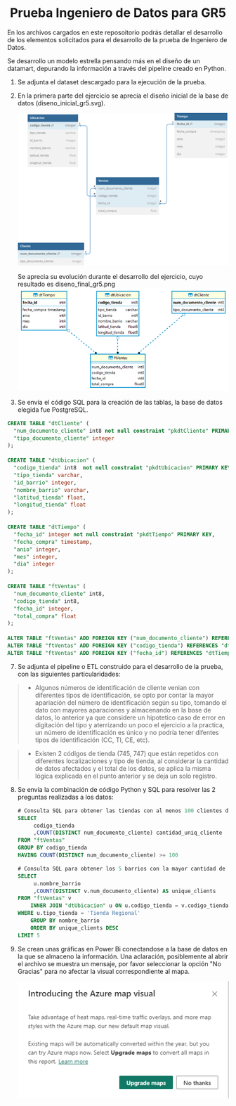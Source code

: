 <h1 align="center"> Prueba Ingeniero de Datos para GR5 </h1>

En los archivos cargados en este reposoitorio podrás detallar el desarrollo de los elementos solicitados para el desarrollo de la prueba de Ingeniero de Datos.

Se desarrollo un modelo estrella pensando más en el diseño de un datamart, depurando la información a través del pipeline creado en Python.

1. Se adjunta el dataset descargado para la ejecución de la prueba.
2. En la primera parte del ejercicio se aprecía el diseño inicial de la base de datos (diseno_inicial_gr5.svg).
   
    ![alt text](diseno_inicial_gr5.svg)
   
   Se aprecia su evolución durante el desarrollo del ejercicio, cuyo resultado es diseno_final_gr5.png
    ![alt text](diseno_final_gr5.png)
   
5. Se envía el código SQL para la creación de las tablas, la base de datos elegida fue PostgreSQL.
```sql
CREATE TABLE "dtCliente" (
  "num_documento_cliente" int8 not null constraint "pkdtCliente" PRIMARY KEY,
  "tipo_documento_cliente" integer
);

CREATE TABLE "dtUbicacion" (
  "codigo_tienda" int8  not null constraint "pkdtUbicacion" PRIMARY KEY,
  "tipo_tienda" varchar,
  "id_barrio" integer,
  "nombre_barrio" varchar,
  "latitud_tienda" float,
  "longitud_tienda" float
);

CREATE TABLE "dtTiempo" (
  "fecha_id" integer not null constraint "pkdtTiempo" PRIMARY KEY,
  "fecha_compra" timestamp,
  "anio" integer,
  "mes" integer,
  "dia" integer
);

CREATE TABLE "ftVentas" (
  "num_documento_cliente" int8,
  "codigo_tienda" int8,
  "fecha_id" integer,
  "total_compra" float
);

ALTER TABLE "ftVentas" ADD FOREIGN KEY ("num_documento_cliente") REFERENCES "dtCliente" ("num_documento_cliente");
ALTER TABLE "ftVentas" ADD FOREIGN KEY ("codigo_tienda") REFERENCES "dtUbicacion" ("codigo_tienda");
ALTER TABLE "ftVentas" ADD FOREIGN KEY ("fecha_id") REFERENCES "dtTiempo" ("fecha_id");
```
7. Se adjunta el pipeline o ETL construido para el desarrollo de la prueba, con las siguientes particularidades:
  > - Algunos números de identificación de cliente venian con diferentes tipos de identificación, se opto por contar la mayor apariación del número de identificación según su tipo, tomando el dato con mayores aparaciones y almacenando en la base de datos, lo anterior ya que considere un hipotetico caso de error en digitación del tipo y aterrizando un poco el ejercicio a la practica, un número de identificación es único y no podría tener difentes tipos de identificación (CC, TI, CE, etc).

  > - Existen 2 códigos de tienda (745, 747) que están repetidos con diferentes localizaciones y tipo de tienda, al considerar la cantidad de datos afectados y el total de los datos, se aplica la misma lógica explicada en el punto anterior y se deja un solo registro.

8. Se envía la combinación de código Python y SQL para resolver las 2 preguntas realizadas a los datos:
   ```sql
   # Consulta SQL para obtener las tiendas con al menos 100 clientes diferentes
   SELECT
        codigo_tienda
        ,COUNT(DISTINCT num_documento_cliente) cantidad_uniq_cliente
   FROM "ftVentas"
   GROUP BY codigo_tienda
   HAVING COUNT(DISTINCT num_documento_cliente) >= 100
   ```
   ```sql
   # Consulta SQL para obtener los 5 barrios con la mayor cantidad de clientes únicos
   SELECT
        u.nombre_barrio
        ,COUNT(DISTINCT v.num_documento_cliente) AS unique_clients
   FROM "ftVentas" v
       INNER JOIN "dtUbicacion" u ON u.codigo_tienda = v.codigo_tienda
   WHERE u.tipo_tienda = 'Tienda Regional'
       GROUP BY nombre_barrio
       ORDER BY unique_clients DESC
   LIMIT 5
   ```
9. Se crean unas gráficas en Power Bi conectandose a la base de datos en la que se almaceno la información. Una aclaración, posiblemente al abrir el archivo se muestra un mensaje, por favor seleccionar la opción "No Gracias" para no afectar la visual correspondiente al mapa.
    
    ![alt text](error-pbi.png)


